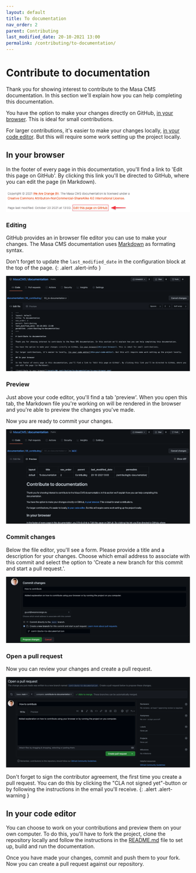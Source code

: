 ```yaml
---
layout: default
title: To documentation
nav_order: 2
parent: Contributing
last_modified_date: 20-10-2021 13:00
permalink: /contributing/to-documentation/
---
```


# Contribute to documentation

Thank you for showing interest to contribute to the Masa CMS documentation. In this section we'll explain how you can help completing this documentation.

You have the option to make your changes directly on GitHub, [in your browser](#in-your-browser). This is ideal for small contributions.

For larger contributions, it's easier to make your changes locally, [in your code editor](#in-your-code-editor). But this will require some work setting up the project locally.

## In your browser

In the footer of every page in this documentation, you'll find a link to 'Edit this page on GitHub'. By clicking this link you'll be directed to GitHub, where you can edit the page (in Markdown).

![contribute in your browser](/assets/07_contributing/to-documentation/in-your-browser.png)

### Editing

GitHub provides an in browser file editor you can use to make your changes. The Masa CMS documentation uses [Markdown](https://daringfireball.net/projects/markdown/) as formating syntax.

Don't forget to update the `last_modified_date` in the configuration block at the top of the page.
{: .alert .alert-info }

![editing](/assets/07_contributing/to-documentation/editing.png)

### Preview

Just above your code editor, you'll find a tab 'preview'. When you open this tab, the Markdown file you're working on will be rendered in the browser and you're able to preview the changes you've made.

Now you are ready to commit your changes.

![preview](/assets/07_contributing/to-documentation/preview.png)

### Commit changes

Below the file editor, you'll see a form. Please provide a title and a description for your changes. Choose which email address to associate with this commit and select the option to 'Create a new branch for this commit and start a pull request.'.

![commit changes](/assets/07_contributing/to-documentation/commit-changes.png)

### Open a pull request

Now you can review your changes and create a pull request.

![open a pull request](/assets/07_contributing/to-documentation/open-a-pull-request.png)

Don't forget to sign the contributor agreement, the first time you create a pull request. You can do this by clicking the "CLA not signed yet"-button or by following the instructions in the email you'll receive.
{: .alert .alert-warning }

## In your code editor

You can choose to work on your contributions and preview them on your own computer. To do this, you'll have to fork the project, clone the repository locally and follow the instructions in the [README.md](https://github.com/MasaCMS/documentation/blob/main/README.md) file to set up, build and run the documentation.

Once you have made your changes, commit and push them to your fork. Now you can create a pull request against our repository.